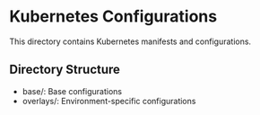 # Kubernetes Configurations

This directory contains Kubernetes manifests and configurations.

## Directory Structure

- base/: Base configurations
- overlays/: Environment-specific configurations
